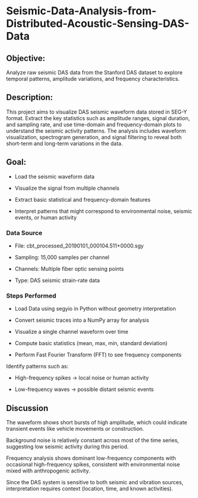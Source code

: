 # Seismic-Data-Analysis-from-Distributed-Acoustic-Sensing-DAS-Data
## Objective:
Analyze raw seismic DAS data from the Stanford DAS dataset to explore temporal patterns, amplitude variations, and frequency characteristics.

## Description:
This project aims to visualize DAS seismic waveform data stored in SEG-Y format. Extract the key statistics such as amplitude ranges, signal duration, and sampling rate, and use time-domain and frequency-domain plots to understand the seismic activity patterns. The analysis includes waveform visualization, spectrogram generation, and signal filtering to reveal both short-term and long-term variations in the data.
## Goal: 
* Load the seismic waveform data

* Visualize the signal from multiple channels

* Extract basic statistical and frequency-domain features

* Interpret patterns that might correspond to environmental noise, seismic events, or human activity

### Data Source
* File: cbt_processed_20190101_000104.511+0000.sgy

* Sampling: 15,000 samples per channel

* Channels: Multiple fiber optic sensing points

* Type: DAS seismic strain-rate data

### Steps Performed
* Load Data using segyio in Python without geometry interpretation

* Convert seismic traces into a NumPy array for analysis

* Visualize a single channel waveform over time

* Compute basic statistics (mean, max, min, standard deviation)

* Perform Fast Fourier Transform (FFT) to see frequency components

Identify patterns such as:

* High-frequency spikes → local noise or human activity

* Low-frequency waves → possible distant seismic events

## Discussion
The waveform shows short bursts of high amplitude, which could indicate transient events like vehicle movements or construction.

Background noise is relatively constant across most of the time series, suggesting low seismic activity during this period.

Frequency analysis shows dominant low-frequency components with occasional high-frequency spikes, consistent with environmental noise mixed with anthropogenic activity.

Since the DAS system is sensitive to both seismic and vibration sources, interpretation requires context (location, time, and known activities).
